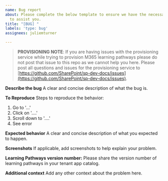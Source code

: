 ```yaml
---
name: Bug report
about: Please complete the below template to ensure we have the necessary details
  to assist you.
title: "[BUG] "
labels: 'type: bug'
assignees: juliemturner

---
```


>**PROVISIONING NOTE**: If you are having issues with the provisioning service while trying to provision M365 learning pathways please do not post that issue to this repo as we cannot help you here. Please post all questions and issues for the provisioning service to [https://github.com/SharePoint/sp-dev-docs/issues](https://github.com/SharePoint/sp-dev-docs/issues).

**Describe the bug**
A clear and concise description of what the bug is.

**To Reproduce**
Steps to reproduce the behavior:
1. Go to '...'
2. Click on '....'
3. Scroll down to '....'
4. See error

**Expected behavior**
A clear and concise description of what you expected to happen.

**Screenshots**
If applicable, add screenshots to help explain your problem.

**Learning Pathways version number:**
Please share the version number of learning pathways in your tenant app catalog.

**Additional context**
Add any other context about the problem here.
